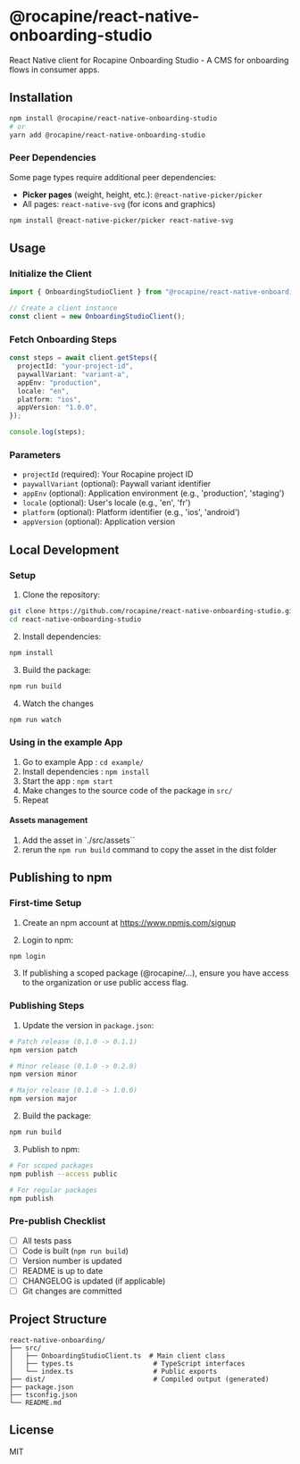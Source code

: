 # @rocapine/react-native-onboarding-studio

React Native client for Rocapine Onboarding Studio - A CMS for onboarding flows in consumer apps.

## Installation

```bash
npm install @rocapine/react-native-onboarding-studio
# or
yarn add @rocapine/react-native-onboarding-studio
```

### Peer Dependencies

Some page types require additional peer dependencies:

- **Picker pages** (weight, height, etc.): `@react-native-picker/picker`
- All pages: `react-native-svg` (for icons and graphics)

```bash
npm install @react-native-picker/picker react-native-svg
```

## Usage

### Initialize the Client

```typescript
import { OnboardingStudioClient } from "@rocapine/react-native-onboarding-studio";

// Create a client instance
const client = new OnboardingStudioClient();
```

### Fetch Onboarding Steps

```typescript
const steps = await client.getSteps({
  projectId: "your-project-id",
  paywallVariant: "variant-a",
  appEnv: "production",
  locale: "en",
  platform: "ios",
  appVersion: "1.0.0",
});

console.log(steps);
```

### Parameters

- `projectId` (required): Your Rocapine project ID
- `paywallVariant` (optional): Paywall variant identifier
- `appEnv` (optional): Application environment (e.g., 'production', 'staging')
- `locale` (optional): User's locale (e.g., 'en', 'fr')
- `platform` (optional): Platform identifier (e.g., 'ios', 'android')
- `appVersion` (optional): Application version

## Local Development

### Setup

1. Clone the repository:

```bash
git clone https://github.com/rocapine/react-native-onboarding-studio.git
cd react-native-onboarding-studio
```

2. Install dependencies:

```bash
npm install
```

3. Build the package:

```bash
npm run build
```

4. Watch the changes

```bash
npm run watch
```

### Using in the example App

1. Go to example App : `cd example/`
2. Install dependencies : `npm install`
3. Start the app : `npm start`
4. Make changes to the source code of the package in `src/`
5. Repeat

#### Assets management

1. Add the asset in `./src/assets``
2. rerun the `npm run build` command to copy the asset in the dist folder

## Publishing to npm

### First-time Setup

1. Create an npm account at https://www.npmjs.com/signup

2. Login to npm:

```bash
npm login
```

3. If publishing a scoped package (@rocapine/...), ensure you have access to the organization or use public access flag.

### Publishing Steps

1. Update the version in `package.json`:

```bash
# Patch release (0.1.0 -> 0.1.1)
npm version patch

# Minor release (0.1.0 -> 0.2.0)
npm version minor

# Major release (0.1.0 -> 1.0.0)
npm version major
```

2. Build the package:

```bash
npm run build
```

3. Publish to npm:

```bash
# For scoped packages
npm publish --access public

# For regular packages
npm publish
```

### Pre-publish Checklist

- [ ] All tests pass
- [ ] Code is built (`npm run build`)
- [ ] Version number is updated
- [ ] README is up to date
- [ ] CHANGELOG is updated (if applicable)
- [ ] Git changes are committed

## Project Structure

```
react-native-onboarding/
├── src/
│   ├── OnboardingStudioClient.ts  # Main client class
│   ├── types.ts                    # TypeScript interfaces
│   └── index.ts                    # Public exports
├── dist/                           # Compiled output (generated)
├── package.json
├── tsconfig.json
└── README.md
```

## License

MIT
